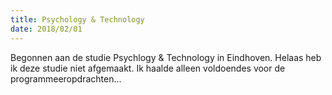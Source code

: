 ```yaml
---
title: Psychology & Technology
date: 2018/02/01
---
```


Begonnen aan de studie Psychlogy & Technology in Eindhoven. Helaas heb ik deze studie niet afgemaakt.
Ik haalde alleen voldoendes voor de programmeeropdrachten...
